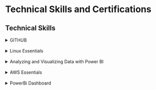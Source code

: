
<h1> Technical Skills and Certifications </h1>

<h2> Technical Skills </h2>
  <details><summary>GITHUB</summary>
<h3> Description: </h3>
I completed the introductory GitHub learning labs offered on the GitHub website:
https://lab.github.com/courses 
  
  <ul>
  The 12 GitHub labs include an overview of fundamental GitHub skills including:
  <li>Introduction to Github</li>
  <li>Communicating using Markdown</li>
  <li>Introduction to HTML</li>
  <li>GitHub Pages</li>
  <li>Managing merge conflicts</li>
  <li>Community Starter Kit</li>
  <li>Uploading your project to Github</li>
  <li>Gettting started with GitHub Apps</li>
  <li>Migrating your repository to GitHub</li>
  <li>Reviewing pull requests</li>
  <li>Securing your workflows</li>
  <li>Create a release based workflow</li>
  </ul>
  
<h4> Course Completion: </h4>
  <img src="GitHubcourses1.png" alt="GitHubcourses1">
  
  <img src="GitHubcourses2.png" alt="GitHubcourses2">
  
  <img src="GitHubcourses3.png" alt="GitHubcourses3">
 </details>
 
 <br>
 
  <details><summary>Linux Essentials </summary>
<h3> Description: </h3>
  I completed the LPI Linux Essentals offed at https://linuxacademy.com
  <ul>
    The LPI Linux Essentials include an overview of skills including:
    <li>How to Acesss an Linux Installation</li>
    <li>Major Open Source Applcations </li>
    <li>Understanding Open Source Software and Licensing</li>
    <li>ICT Skills and Working in Linux</li>
    <li>Command Line Basics</li>
    <li>Using the Command Line to Get Help</li>
    <li>Using Directories and Listing Files</li>
    <li>Creating, Moving and Deleting Files</li>
    <li>Archiving Files on the Command Line</li>
    <li>Searching Files on the Command Line</li>
    <li>Turning Commands into a Script</li>
    <li>Choosing an Operating System</li>
    <li>Where Data is Stored</li>
    <li>Basic Security and Identifying User Types</li>
    <li>Creating Users and Groups</li>
    <li>Managing File Permissions and Ownership</li>
    <li>Special Directories and Files</li>
    </ul>
    
  <h4> Course Completion: </h4>
  <img src="LinuxEssentials.png" alt="LinuxEssentials">
  
  </details>
  <br>
 
  
  <details><summary>Analyzing and Visualizing Data with Power BI</summary>
  <h3> Description: </h3>
    I completed the Analyzing and Visualizing Data with Power BI offed at https://courses.edx.org/courses/course-v1:Microsoft+DAT207x+1T2019/course/
  <ul>
    Analyzing and Visualizing Data with Power BI include an overview of skills including:
    <li>Data Transformations</li>
    <li>Desktop Modelling</li>
    <li>Desktop Visualization</li>
    <li>Power BI Service</li>
    <li>Working with Excel</li>
    <li>Direct Connectivity</li>
    <li>Developer API</li>
    <li>Moblie App</li>
  </ul>
  
  <h4> Course Completion: </h4>
  <img src ="PowerBI 1.png" alt="PowerBI1">
  
  <img src ="PowerBI 2.png" alt="PowerBI2">  
  
  <img src ="PowerBI 3.png" alt="PowerBI3"> 
  
  <img src ="PowerBI 4.png" alt="PowerBI4">
  
  <img src ="PowerBI 5.png" alt="PowerBI5">
  
  <img src ="PowerBI 6.png" alt="PowerBI6">
  
  <img src ="PowerBI 7.png" alt="PowerBI7">
  
  <img src ="PowerBI 8.png" alt="PowerBI8">
  
  <img src ="PowerBI 9.png" alt="PowerBI9">
  
  <img src ="PowerBI 10.png" alt="PowerBI10">
  </details>
  <br>
   
   <details><summary>AWS Essentials </summary>
<h3> Description: </h3>
  I completed the AWS Essentials offed at https://linuxacademy.com
  <ul>
    The AWS Essentials include an overview of skills including:
    <li>Account Basics </li>
    <li>Idntity and Access Management(IAM) </li>
    <li>Networking Services and Connectivity</li>
    <li>Compute Services</li>
    <li>Elastic Cloud Compute (EC2)</li>
    <li>Storage Services </li>
    <li>Database Services</li>
    <li>Load Balancing, Elasticity and Scalability</li>
    <li>Serverless Compute</li>
    </ul>
    
  <h4> Course Completion: </h4>
  <img src="AWS Cert.png" alt="AWSCert">
  
  </details>
  <br>
  
   <details><summary>PowerBi Dashboard</summary>
 <h3> Youtube video: </h3>
  The video to my dashboard can be found at https://www.youtube.com/watch?v=kfMNq6R3-cE&feature=youtu.be
    
  <h4> Dashboard Pictures: </h4>
  <img src="powerbi board2.png" alt="powerbi board2">
  <img src="powerbi board1.png" alt="powerbi board1">
  </details>
  <br>
    
    
    
    
    


  
  
